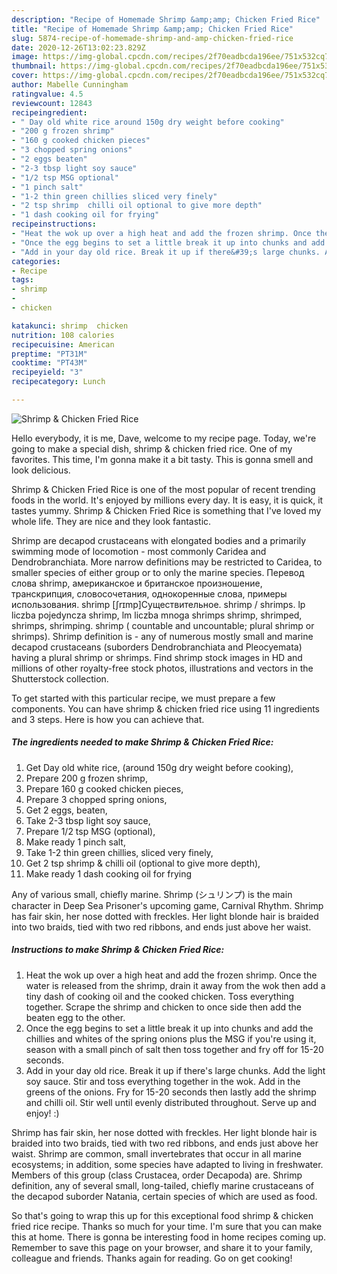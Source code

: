 ```yaml
---
description: "Recipe of Homemade Shrimp &amp;amp; Chicken Fried Rice"
title: "Recipe of Homemade Shrimp &amp;amp; Chicken Fried Rice"
slug: 5874-recipe-of-homemade-shrimp-and-amp-chicken-fried-rice
date: 2020-12-26T13:02:23.829Z
image: https://img-global.cpcdn.com/recipes/2f70eadbcda196ee/751x532cq70/shrimp-chicken-fried-rice-recipe-main-photo.jpg
thumbnail: https://img-global.cpcdn.com/recipes/2f70eadbcda196ee/751x532cq70/shrimp-chicken-fried-rice-recipe-main-photo.jpg
cover: https://img-global.cpcdn.com/recipes/2f70eadbcda196ee/751x532cq70/shrimp-chicken-fried-rice-recipe-main-photo.jpg
author: Mabelle Cunningham
ratingvalue: 4.5
reviewcount: 12843
recipeingredient:
- " Day old white rice around 150g dry weight before cooking"
- "200 g frozen shrimp"
- "160 g cooked chicken pieces"
- "3 chopped spring onions"
- "2 eggs beaten"
- "2-3 tbsp light soy sauce"
- "1/2 tsp MSG optional"
- "1 pinch salt"
- "1-2 thin green chillies sliced very finely"
- "2 tsp shrimp  chilli oil optional to give more depth"
- "1 dash cooking oil for frying"
recipeinstructions:
- "Heat the wok up over a high heat and add the frozen shrimp. Once the water is released from the shrimp, drain it away from the wok then add a tiny dash of cooking oil and the cooked chicken. Toss everything together. Scrape the shrimp and chicken to once side then add the beaten egg to the other."
- "Once the egg begins to set a little break it up into chunks and add the chillies and whites of the spring onions plus the MSG if you&#39;re using it, season with a small pinch of salt then toss together and fry off for 15-20 seconds."
- "Add in your day old rice. Break it up if there&#39;s large chunks. Add the light soy sauce. Stir and toss everything together in the wok. Add in the greens of the onions. Fry for 15-20 seconds then lastly add the shrimp and chilli oil. Stir well until evenly distributed throughout. Serve up and enjoy! :)"
categories:
- Recipe
tags:
- shrimp
- 
- chicken

katakunci: shrimp  chicken 
nutrition: 108 calories
recipecuisine: American
preptime: "PT31M"
cooktime: "PT43M"
recipeyield: "3"
recipecategory: Lunch

---
```



![Shrimp &amp; Chicken Fried Rice](https://img-global.cpcdn.com/recipes/2f70eadbcda196ee/751x532cq70/shrimp-chicken-fried-rice-recipe-main-photo.jpg)

Hello everybody, it is me, Dave, welcome to my recipe page. Today, we're going to make a special dish, shrimp &amp; chicken fried rice. One of my favorites. This time, I'm gonna make it a bit tasty. This is gonna smell and look delicious.

Shrimp &amp; Chicken Fried Rice is one of the most popular of recent trending foods in the world. It's enjoyed by millions every day. It is easy, it is quick, it tastes yummy. Shrimp &amp; Chicken Fried Rice is something that I've loved my whole life. They are nice and they look fantastic.

Shrimp are decapod crustaceans with elongated bodies and a primarily swimming mode of locomotion - most commonly Caridea and Dendrobranchiata. More narrow definitions may be restricted to Caridea, to smaller species of either group or to only the marine species. Перевод слова shrimp, американское и британское произношение, транскрипция, словосочетания, однокоренные слова, примеры использования. shrimp [ʃrɪmp]Существительное. shrimp / shrimps. lp liczba pojedyncza shrimp, lm liczba mnoga shrimps shrimp, shrimped, shrimps, shrimping. shrimp ( countable and uncountable; plural shrimp or shrimps). Shrimp definition is - any of numerous mostly small and marine decapod crustaceans (suborders Dendrobranchiata and Pleocyemata) having a plural shrimp or shrimps. Find shrimp stock images in HD and millions of other royalty-free stock photos, illustrations and vectors in the Shutterstock collection.


To get started with this particular recipe, we must prepare a few components. You can have shrimp &amp; chicken fried rice using 11 ingredients and 3 steps. Here is how you can achieve that.

<!--inarticleads1-->

##### The ingredients needed to make Shrimp &amp; Chicken Fried Rice:

1. Get  Day old white rice, (around 150g dry weight before cooking),
1. Prepare 200 g frozen shrimp,
1. Prepare 160 g cooked chicken pieces,
1. Prepare 3 chopped spring onions,
1. Get 2 eggs, beaten,
1. Take 2-3 tbsp light soy sauce,
1. Prepare 1/2 tsp MSG (optional),
1. Make ready 1 pinch salt,
1. Take 1-2 thin green chillies, sliced very finely,
1. Get 2 tsp shrimp &amp; chilli oil (optional to give more depth),
1. Make ready 1 dash cooking oil for frying


Any of various small, chiefly marine. Shrimp (シュリンプ) is the main character in Deep Sea Prisoner&#39;s upcoming game, Carnival Rhythm. Shrimp has fair skin, her nose dotted with freckles. Her light blonde hair is braided into two braids, tied with two red ribbons, and ends just above her waist. 

<!--inarticleads2-->

##### Instructions to make Shrimp &amp; Chicken Fried Rice:

1. Heat the wok up over a high heat and add the frozen shrimp. Once the water is released from the shrimp, drain it away from the wok then add a tiny dash of cooking oil and the cooked chicken. Toss everything together. Scrape the shrimp and chicken to once side then add the beaten egg to the other.
1. Once the egg begins to set a little break it up into chunks and add the chillies and whites of the spring onions plus the MSG if you&#39;re using it, season with a small pinch of salt then toss together and fry off for 15-20 seconds.
1. Add in your day old rice. Break it up if there&#39;s large chunks. Add the light soy sauce. Stir and toss everything together in the wok. Add in the greens of the onions. Fry for 15-20 seconds then lastly add the shrimp and chilli oil. Stir well until evenly distributed throughout. Serve up and enjoy! :)


Shrimp has fair skin, her nose dotted with freckles. Her light blonde hair is braided into two braids, tied with two red ribbons, and ends just above her waist. Shrimp are common, small invertebrates that occur in all marine ecosystems; in addition, some species have adapted to living in freshwater. Members of this group (class Crustacea, order Decapoda) are. Shrimp definition, any of several small, long-tailed, chiefly marine crustaceans of the decapod suborder Natania, certain species of which are used as food. 

So that's going to wrap this up for this exceptional food shrimp &amp; chicken fried rice recipe. Thanks so much for your time. I'm sure that you can make this at home. There is gonna be interesting food in home recipes coming up. Remember to save this page on your browser, and share it to your family, colleague and friends. Thanks again for reading. Go on get cooking!
